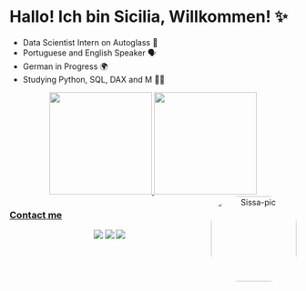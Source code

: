
# Hallo! Ich bin Sicilia, Willkommen! ✨

* Data Scientist Intern on Autoglass 💙
* Portuguese and English Speaker 🗣️
* German in Progress 🌍
* Studying Python, SQL, DAX and M 👩‍💻

<div align="center">
  <a href="https://github.com/sissaz">
  <img height="180em" src="https://github-readme-stats.vercel.app/api?username=sissaz&show_icons=true&theme=swift&include_all_commits=true&count_private=true"/>
  <img height="180em" src="https://github-readme-stats.vercel.app/api/top-langs/?username=sissaz&layout=compact&langs_count=7&theme=swift"/>
      <img align="right" alt="Sissa-pic" height="150" style="border-radius:50px;" src="https://cdn.discordapp.com/attachments/589442956021465142/958193633830510642/anigif.gif">    
</div> 
  
<h3 align="left">Contact me</h3>
  
<div align="center"> 
      <a href="https://www.linkedin.com/in/Siciliag" target="_blank"><img src="https://img.shields.io/badge/-LinkedIn-%230077B5?style=for-the-badge&logo=linkedin&logoColor=white" target="_blank"></a> 
      <a href = "mailto:siciiliagiacomazza@gmail.com"><img src="https://img.shields.io/badge/Gmail-D14836?style=for-the-badge&logo=gmail&logoColor=white" target="_blank"></a>
  <a href="https://instagram.com/sissagz" target="_blank"><img src="https://img.shields.io/badge/Instagram-E4405F?style=for-the-badge&logo=instagram&logoColor=white" target="_blank"></a>
</div>
